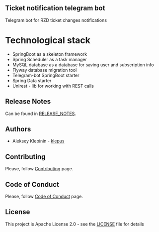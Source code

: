 ## Ticket notification telegram bot
Telegram bot for RZD ticket changes notifications

# Technological stack
- SpringBoot as a skeleton framework
- Spring Scheduler as a task manager
- MySQL database as a database for saving user and subscription info
- Flyway database migration tool
- Telegram-bot SpringBoot starter
- Spring Data starter
- Unirest - lib for working with REST calls

## Release Notes
Can be found in [RELEASE_NOTES](RELEASE_NOTES.md).

## Authors
* Aleksey Klepinin - [klepus](https://github.com/Klepus)

## Contributing
Please, follow [Contributing](CONTRIBUTING.md) page.

## Code of Conduct
Please, follow [Code of Conduct](CODE_OF_CONDUCT.md) page.

## License
This project is Apache License 2.0 - see the [LICENSE](LICENSE) file for details
